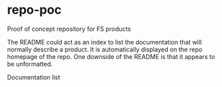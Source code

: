 # repo-poc
Proof of concept repository for FS products

The README could act as an index to list the documentation that will normally describe a product. It is automatically displayed on the repo homepage of the repo. One downside of the README is that it appears to be unformatted.

Documentation list


